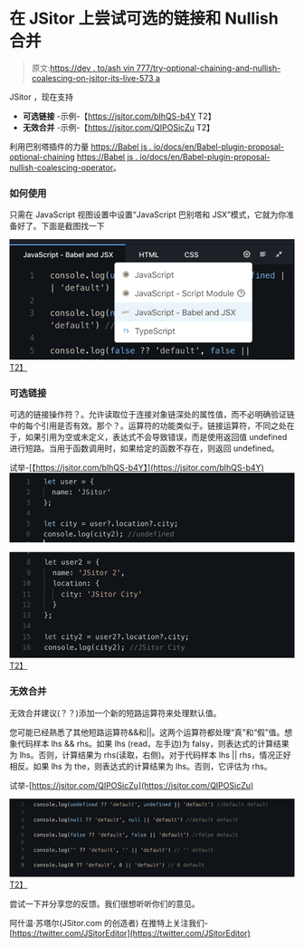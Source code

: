 # 在 JSitor 上尝试可选的链接和 Nullish 合并

> 原文:[https://dev . to/ash vin 777/try-optional-chaining-and-nullish-coalescing-on-jsitor-its-live-573 a](https://dev.to/ashvin777/try-optional-chaining-and-nullish-coalescing-on-jsitor-its-live-573a)

JSitor ，现在支持

*   **可选链接** -示例-【https://jsitor.com/bIhQS-b4Y T2】
*   **无效合并** -示例-【https://jsitor.com/QIPOSicZu T2】

利用巴别塔插件的力量
[https://Babel js . io/docs/en/Babel-plugin-proposal-optional-chaining](https://babeljs.io/docs/en/babel-plugin-proposal-optional-chaining)
[https://Babel js . io/docs/en/Babel-plugin-proposal-nullish-coalescing-operator](https://babeljs.io/docs/en/babel-plugin-proposal-nullish-coalescing-operator)。

### [](#how-to-use)如何使用

只需在 JavaScript 视图设置中设置“JavaScript 巴别塔和 JSX”模式，它就为你准备好了。下面是截图找一下

[![](img/5201fa4d26ba3a5fedf2357a6c731da1.png)T2】](https://res.cloudinary.com/practicaldev/image/fetch/s--FF3uwazD--/c_limit%2Cf_auto%2Cfl_progressive%2Cq_auto%2Cw_880/https://github.com/jsitor/jsitor/rimg/Screenshot%25202019-09-21%2520at%25202.07.33%2520PM.png)

### [](#optional-chaining)可选链接

可选的链接操作符？。允许读取位于连接对象链深处的属性值，而不必明确验证链中的每个引用是否有效。那个？。运算符的功能类似于。链接运算符，不同之处在于，如果引用为空或未定义，表达式不会导致错误，而是使用返回值 undefined 进行短路。当用于函数调用时，如果给定的函数不存在，则返回 undefined。

试举-[【https://jsitor.com/bIhQS-b4Y】](https://jsitor.com/bIhQS-b4Y)
[![](img/2546a52218f3731d9524f2d21b3b2447.png)](https://res.cloudinary.com/practicaldev/image/fetch/s--0QavDnsb--/c_limit%2Cf_auto%2Cfl_progressive%2Cq_auto%2Cw_880/https://github.com/jsitor/jsitor/rimg/Screenshot%25202019-09-21%2520at%25201.48.14%2520PM.png)

[![](img/ca994798a7d4c316280c075f2d327394.png)T2】](https://res.cloudinary.com/practicaldev/image/fetch/s--q36N_hRz--/c_limit%2Cf_auto%2Cfl_progressive%2Cq_auto%2Cw_880/https://github.com/jsitor/jsitor/rimg/Screenshot%25202019-09-21%2520at%25201.48.20%2520PM.png)

### [](#nullish-coalescing)无效合并

无效合并建议(？？)添加一个新的短路运算符来处理默认值。

您可能已经熟悉了其他短路运算符&&和||。这两个运算符都处理“真”和“假”值。想象代码样本 lhs && rhs。如果 lhs (read，左手边)为 falsy，则表达式的计算结果为 lhs。否则，计算结果为 rhs(读取，右侧)。对于代码样本 lhs || rhs，情况正好相反。如果 lhs 为 the，则表达式的计算结果为 lhs。否则，它评估为 rhs。

试举-[https://jsitor.com/QIPOSicZu](https://jsitor.com/QIPOSicZu)

[![](img/aa1909a35521b244c656425a4017bf66.png)T2】](https://res.cloudinary.com/practicaldev/image/fetch/s--usqF0DlK--/c_limit%2Cf_auto%2Cfl_progressive%2Cq_auto%2Cw_880/https://github.com/jsitor/jsitor/rimg/Screenshot%25202019-09-21%2520at%25201.57.28%2520PM.png)

尝试一下并分享您的反馈。我们很想听听你们的意见。

阿什温·苏塔尔(JSitor.com 的创造者)
在推特上关注我们-[https://twitter.com/JSitorEditor](https://twitter.com/JSitorEditor)